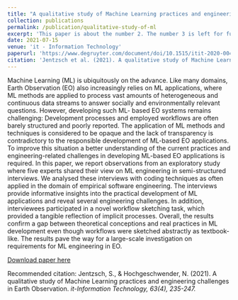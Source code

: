 ```yaml
---
title: "A qualitative study of Machine Learning practices and engineering challenges in Earth Observation"
collection: publications
permalink: /publication/qualitative-study-of-ml
excerpt: 'This paper is about the number 2. The number 3 is left for future work.'
date: 2021-07-15
venue: 'it - Information Technology'
paperurl: 'https://www.degruyter.com/document/doi/10.1515/itit-2020-0045/html'
citation: 'Jentzsch et al. (2021). A qualitative study of Machine Learning practices and engineering challenges in Earth Observation. it-Information Technology, 63(4), 235-247.'
---
```

Machine Learning (ML) is ubiquitously on the advance. Like many domains, Earth Observation (EO) also increasingly relies on ML applications, where ML methods are applied to process vast amounts of heterogeneous and continuous data streams to answer socially and environmentally relevant questions. However, developing such ML- based EO systems remains challenging: Development processes and employed workflows are often barely structured and poorly reported. The application of ML methods and techniques is considered to be opaque and the lack of transparency is contradictory to the responsible development of ML-based EO applications. To improve this situation a better understanding of the current practices and engineering-related challenges in developing ML-based EO applications is required. In this paper, we report observations from an exploratory study where five experts shared their view on ML engineering in semi-structured interviews. We analysed these interviews with coding techniques as often applied in the domain of empirical software engineering. The interviews provide informative insights into the practical development of ML applications and reveal several engineering challenges. In addition, interviewees participated in a novel workflow sketching task, which provided a tangible reflection of implicit processes. Overall, the results confirm a gap between theoretical conceptions and real practices in ML development even though workflows were sketched abstractly as textbook-like. The results pave the way for a large-scale investigation on requirements for ML engineering in EO. 

[Download paper here](https://www.degruyter.com/document/doi/10.1515/itit-2020-0045/html)

Recommended citation: Jentzsch, S., & Hochgeschwender, N. (2021). A qualitative study of Machine Learning practices and engineering challenges in Earth Observation. <i>it-Information Technology, 63(4), 235-247<i>.